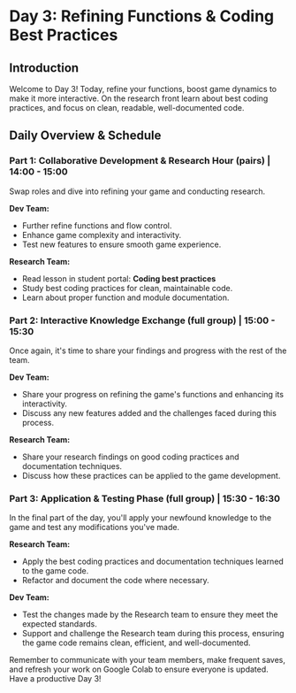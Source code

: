 # Day 3: Refining Functions & Coding Best Practices

## Introduction

Welcome to Day 3! Today, refine your functions, boost game dynamics to make it more interactive. On the research front learn about best coding practices, and focus on clean, readable, well-documented code.

## Daily Overview & Schedule

### Part 1: Collaborative Development & Research Hour (pairs) | 14:00 - 15:00

Swap roles and dive into refining your game and conducting research.

**Dev Team:**

- Further refine functions and flow control.
- Enhance game complexity and interactivity.
- Test new features to ensure smooth game experience.

**Research Team:**

- Read lesson in student portal: **Coding best practices**
- Study best coding practices for clean, maintainable code.
- Learn about proper function and module documentation.

### Part 2: Interactive Knowledge Exchange (full group) | 15:00 - 15:30

Once again, it's time to share your findings and progress with the rest of the team.

**Dev Team:**

- Share your progress on refining the game's functions and enhancing its interactivity.
- Discuss any new features added and the challenges faced during this process.

**Research Team:**

- Share your research findings on good coding practices and documentation techniques.
- Discuss how these practices can be applied to the game development.

### Part 3: Application & Testing Phase (full group) | 15:30 - 16:30

In the final part of the day, you'll apply your newfound knowledge to the game and test any modifications you've made.

**Research Team:**

- Apply the best coding practices and documentation techniques learned to the game code.
- Refactor and document the code where necessary.

**Dev Team:**

- Test the changes made by the Research team to ensure they meet the expected standards.
- Support and challenge the Research team during this process, ensuring the game code remains clean, efficient, and well-documented.

Remember to communicate with your team members, make frequent saves, and refresh your work on Google Colab to ensure everyone is updated. Have a productive Day 3!